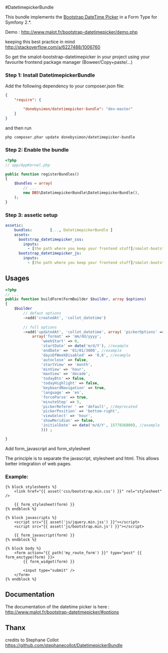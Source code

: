 #DatetimepickerBundle

This bundle implements the [Bootstrap DateTime Picker](https://github.com/smalot/bootstrap-datetimepicker) in a Form Type for Symfony 2.*. 

Demo : http://www.malot.fr/bootstrap-datetimepicker/demo.php

keeping this best practice in mind
http://stackoverflow.com/a/6227488/1006760

So get the smalot-bootstrap-datetimepicker in your project using your favourite frontend package manager (Boweer/Copy+paste/...)


### Step 1: Install DatetimepickerBundle

Add the following dependency to your composer.json file:

``` json
{
    "require": {

        "donebysimon/datetimepicker-bundle": "dev-master"
    }
}
```

and then run

```bash
php composer.phar update donebysimon/datetimepicker-bundle
```

### Step 2: Enable the bundle

``` php
<?php
// app/AppKernel.php

public function registerBundles()
{
    $bundles = array(
        // ...
        new DBS\DatetimepickerBundle\DatetimepickerBundle(),
    );
}
```

### Step 3: assetic setup

``` yml
assetic:
    bundles:        [..., DatetimepickerBundle ]
    assets:
      bootstrap_datetimepicker_css:
        inputs:
          - [the path where you keep your frontend stuff]/smalot-bootstrap-datetimepicker/css/bootstrap-datetimepicker.min.css
      bootstrap_datetimepicker_js:
        inputs:
          - [the path where you keep your frontend stuff]/smalot-bootstrap-datetimepicker/js/bootstrap-datetimepicker.min.js
```

## Usages

``` php
<?php
// ...
public function buildForm(FormBuilder $builder, array $options)
{
    $builder
        // defaut options
        ->add('createdAt', 'collot_datetime') 
        
        // full options
        ->add('updatedAt', 'collot_datetime', array( 'pickerOptions' =>
            array('format' => 'mm/dd/yyyy',
                'weekStart' => 0,
                'startDate' => date('m/d/Y'), //example
                'endDate' => '01/01/3000', //example
                'daysOfWeekDisabled' => '0,6', //example
                'autoclose' => false,
                'startView' => 'month',
                'minView' => 'hour',
                'maxView' => 'decade',
                'todayBtn' => false,
                'todayHighlight' => false,
                'keyboardNavigation' => true,
                'language' => 'en',
                'forceParse' => true,
                'minuteStep' => 5,
                'pickerReferer ' => 'default', //deprecated
                'pickerPosition' => 'bottom-right',
                'viewSelect' => 'hour',
                'showMeridian' => false,
                'initialDate' => date('m/d/Y', 1577836800), //example
                ))) ; 

}
```

Add form_javascript and form_stylesheet

The principle is to separate the javascript, stylesheet and html.
This allows better integration of web pages.

### Example:

``` twig
{% block stylesheets %}
    <link href="{{ asset('css/bootstrap.min.css') }}" rel="stylesheet" />
    
    {{ form_stylesheet(form) }}
{% endblock %}

{% block javascripts %}
    <script src="{{ asset('js/jquery.min.jss') }}"></script>
    <script src="{{ asset('js/bootstrap.min.js') }}"></script>
    
    {{ form_javascript(form) }}
{% endblock %}

{% block body %}
    <form action="{{ path('my_route_form') }}" type="post" {{ form_enctype(form) }}>
        {{ form_widget(form) }}

        <input type="submit" />
    </form>
{% endblock %}
```

## Documentation

The documentation of the datetime picker is here : http://www.malot.fr/bootstrap-datetimepicker/#options

## Thanx

credits to Stephane Collot
https://github.com/stephanecollot/DatetimepickerBundle